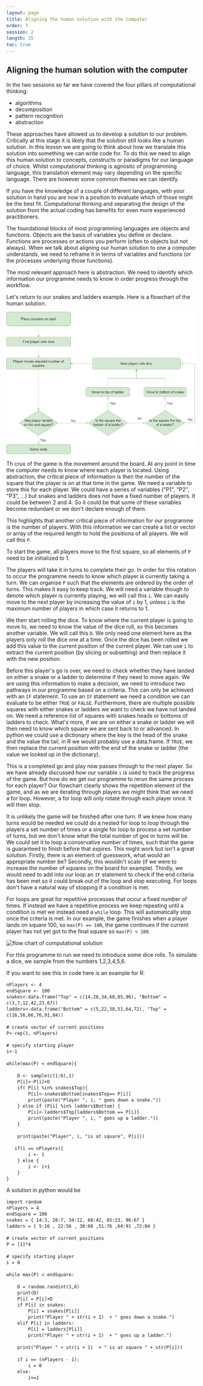 ```yaml
---
layout: page
title: Aligning the human solution with the computer
order: 7
session: 2
length: 35
toc: true
---
```


## Aligning the human solution with the computer

In the two sessions so far we have covered the four pillars of computational thinking:

* algorithms
* decomposition
* pattern recognition
* abstraction

These approaches have allowed us to develop a solution to our problem. Critically at this stage it is likely that the solution still looks like a human solution. In this lesson we are going to think about how we translate this solution into something we can write code for. To do this we need to align this human solution to concepts, constructs or paradigms for our language of choice. Whilst computational thinking is agnostic of programming language, this translation element may vary depending on the specific language. There are however some common themes we can identify.

If you have the knowledge of a couple of different languages, with your solution in hand you are now in a position to evaluate which of those might be the best fit. Computational thinking and separating the design of the solution from the actual coding has benefits for even more experienced practitioners.

The foundational blocks of most programming languages are objects and functions. Objects are the basis of variables you define or declare. Functions are processes or actions you perform (often to objects but not always). When we talk about aligning our human solution to one a computer understands, we need to reframe it in terms of variables and functions (or the processes underlying those functions).

The most relevant approach here is abstraction. We need to identify which information our programme needs to know in order progress through the workflow.

Let's return to our snakes and ladders example. Here is a flowchart of the human solution. 

![flow chart of human solution](../images/snakes_human.png)

Th crux of the game is the movement around the board. At any point in time the computer needs to know where each player is located. Using abstraction, the critical piece of information is then the number of the square that the player is on at that time in the game. We need a variable to store this for each player. We could have a series of variables ("P1", "P2", "P3", ...) but snakes and ladders does not have a fixed number of players. It could be between 2 and 4. So it could be that some of these variables become redundant or we don't declare enough of them. 

This highlights that another critical piece of information for our programme is the number of players. With this information we can create a list or vector or array of the required length to hold the positions of all players. We will call this `P`. 

To start the game, all players move to the first square, so all elements of `P` need to be initialized to 1. 

The players will take it in turns to complete their go. In order for this rotation to occur the programme needs to know which player is currently taking a turn. We can organise `P` such that the elements are ordered by the order of turns. This makes it easy to keep track. We will need a variable though to denote which player is currently playing, we will call this `i`. We can easily move to the next player by increasing the value of `i` by 1, unless `i` is the maximum number of players in which case it returns to 1.  

We then start rolling the dice. To know where the current player is going to move to, we need to know the value of the dice roll, so this becomes another variable. We will call this `D`. We only need one element here as the players only roll the dice one at a time. Once the dice has been rolled we add this value to the current position of the current player. We can use `i` to extract the current position (by slicing or subsetting) and then replace it with the new position.

Before this player's go is over, we need to check whether they have landed on either a snake or a ladder to determine if they need to move again. We are using this information to make a decision, we need to introduce two pathways in our programme based on a criteria. This can only be achieved with an `IF` statement. To use an `IF` statement we need a condition we can evaluate to be either `TRUE` or `FALSE`. Furthermore, there are multiple possible squares with either snakes or ladders we want to check we have not landed on. We need a reference list of squares with snakes heads or bottoms of ladders to check. What's more, if we are on either a snake or ladder we will then need to know which square we are sent back to or advanced. In python we could use a dictionary where the key is the head of the snake and the value the tail, in R we would probably use a data.frame. If `TRUE`, we then replace the current position with the end of the snake or ladder (the value we looked up in the dictionary). 

This is a completed go and play now passes through to the next player. So we have already discussed how our variable `i` is used to track the progress of the game. But how do we get our programme to rerun the same process for each player? Our flowchart clearly shows the repetition element of the game, and as we are iterating through players we might think that we need a for loop. However, a for loop will only rotate through each player once. It will then stop. 

It is unlikely the game will be finished after one turn. If we knew how many turns would be needed we could do a nested for loop to loop through the players a set number of times or a single for loop to process a set number of turns, but we don't know what the total number of gos or turns will be. We could set it to loop a conservative number of times, such that the game is guaranteed to finish before that expires. This might work but isn't a great solution. Firstly, there is an element of guesswork, what would an appropriate number be? Secondly, this wouldn't scale (if we were to increase the number of squares on the board for example). Thirdly, we would need to add into our loop an `IF` statement to check if the end criteria has been met so it could break out of the loop and stop executing. For loops don't have a natural way of stopping if a condition is met. 

For loops are great for repetitive processes that occur a fixed number of times. If instead we have a repetitive process we keep repeating until a condition is met we instead need a `while` loop. This will automatically stop once the criteria is met. In our example, the game finishes when a player lands on square 100, so `max(P) == 100`, the game continues if the current player has not yet got to the final square so `max(P) < 100`.


![flow chart of computational solution](../images/snakes_programme.png)

For this programme to run we need to introduce some dice rolls. To simulate a dice, we sample from the numbers 1,2,3,4,5,6. 

If you want to see this in code here is an example for R:

```
nPlayers <- 4
endSquare <- 100
snakes<-data.frame("Top" = c(14,28,34,68,85,96), "Bottom" = c(3,7,12,42,23,67))
ladders<-data.frame("Bottom" = c(5,22,38,51,64,72), "Top" = c(16,56,66,76,91,84))

# create vector of current positions
P<-rep(1, nPlayers)

# specify starting player
i<-1

while(max(P) < endSquare){

    D <- sample(c(1:6),1)
    P[i]<-P[i]+D
    if( P[i] %in% snakes$Top){
        P[i]<-snakes$Bottom[snakes$Top== P[i]]
        print(paste("Player ", i, " goes down a snake."))
    } else if (P[i] %in% ladders$Bottom) {
        P[i]<-ladders$Top[ladders$Bottom == P[i]]
        print(paste("Player ", i, " goes up a ladder."))
    }

    print(paste("Player", i, "is at square", P[i])) 
 
   if(i == nPlayers){
        i <- 1
    } else {
        i <- i+1
    }
}
```

A solution in python would be

```
import random
nPlayers = 4
endSquare = 100
snakes = { 14:3, 28:7, 34:12, 68:42, 85:23, 96:67 }
ladders = { 5:16 , 22:56 , 38:66 ,51:76 ,64:91 ,72:84 }

# create vector of current positions
P = [1]*4

# specify starting player
i = 0

while max(P) < endSquare:

    D = random.randint(1,6)
    print(D)
    P[i] = P[i]+D
    if P[i] in snakes:
        P[i] = snakes[P[i]]
        print("Player " + str(i + 1)  + " goes down a snake.") 
    elif P[i] in ladders:
        P[i] = ladders[P[i]]
        print("Player " + str(i + 1)  + " goes up a ladder.") 
    
    print("Player " + str(i + 1)  + " is at square " + str(P[i])) 
 
    if i == (nPlayers - 1):
        i = 0
    else:
        i+=1

```
